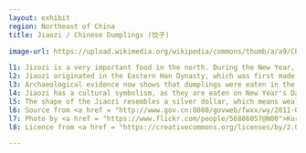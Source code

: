```yaml
---
layout: exhibit
region: Northeast of China
title: Jiaozi / Chinese Dumplings (饺子)

image-url: https://upload.wikimedia.org/wikipedia/commons/thumb/a/a9/China_IMG_3150_%2829736643975%29.jpg/1280px-China_IMG_3150_%2829736643975%29.jpg

l1: Jizozi is a very important food in the north. During the New Year, almost each family eats Jiaozi.
l2: Jiaozi originated in the Eastern Han Dynasty, which was first made by the ancient medical st. Zhang Zhongjing. In the beginning of the invention of Jiaozi, they were used for medicinal purposes. 
l3: Archaeological evidence now shows that dumplings were eaten in the Tang Dynasty.
l4: Jiaozi has a cultural symbolism, as they are eaten on New Year's Day to say goodbye to the old and welcome the new.
l5: The shape of the Jiaozi resembles a silver dollar, which means wealth. Nowadays, Jiaozi is one of the most important noodle dishes for Chinese people. 
l6: Source from <a href = "http://www.gov.cn:8080/govweb/fwxx/wy/2011-02/01/content_1797343.htm">Chinese Government Website Page</a>
l7: Photo by <a href = "https://www.flickr.com/people/56886057@N00">Kuruman</a> at Flickr
l8: Licence from <a href = "https://creativecommons.org/licenses/by/2.0"> CC-BY-2.0 </a>  

---
```

